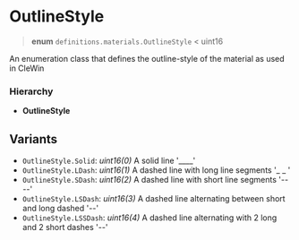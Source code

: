 # OutlineStyle
> **enum** `definitions.materials.OutlineStyle` < uint16

An enumeration class that defines the outline-style of the material as used in CleWin

### Hierarchy
- **OutlineStyle**

## Variants
- `OutlineStyle.Solid`: *uint16(0)* A solid line '____'
- `OutlineStyle.LDash`: *uint16(1)* A dashed line with long line segments '_ _ '
- `OutlineStyle.SDash`: *uint16(2)* A dashed line with short line segments '----'
- `OutlineStyle.LSDash`: *uint16(3)* A dashed line alternating between short and long dashed '_-_-'
- `OutlineStyle.LSSDash`: *uint16(4)* A dashed line alternating with 2 long and 2 short dashes '_--_'
